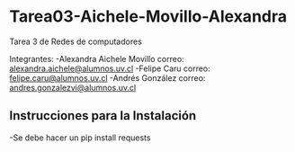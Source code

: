 # Tarea03-Aichele-Movillo-Alexandra

Tarea 3 de Redes de computadores

Integrantes:
-Alexandra Aichele Movillo
correo: alexandra.aichele@alumnos.uv.cl
-Felipe Caru
correo: felipe.caru@alumnos.uv.cl
-Andrés González
correo: andres.gonzalezvi@alumnos.uv.cl

## Instrucciones para la Instalación

-Se debe hacer un pip install requests
